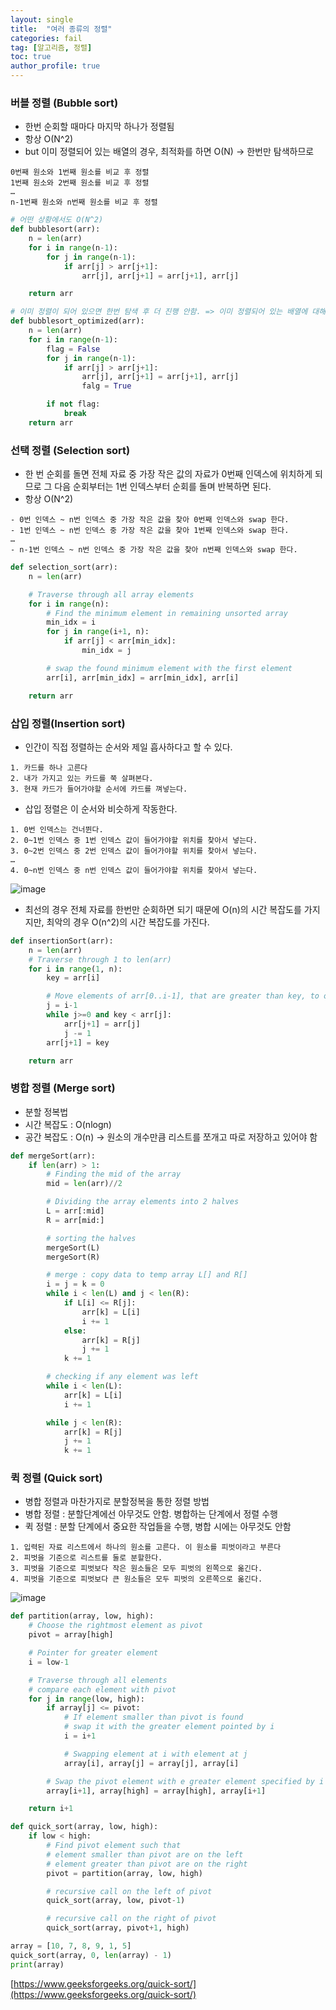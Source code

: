 ```yaml
---
layout: single
title:  "여러 종류의 정렬"
categories: fail
tag: [알고리즘, 정렬]
toc: true
author_profile: true
---
```

### 버블 정렬 (Bubble sort)

- 한번 순회할 때마다 마지막 하나가 정렬됨
- 항상 O(N^2)
- but 이미 정렬되어 있는 배열의 경우, 최적화를 하면 O(N) → 한번만 탐색하므로

```
0번째 원소와 1번째 원소를 비교 후 정렬
1번째 원소와 2번째 원소를 비교 후 정렬
…
n-1번째 원소와 n번째 원소를 비교 후 정렬
```

```python
# 어떤 상황에서도 O(N^2)
def bubblesort(arr):
    n = len(arr)
    for i in range(n-1):
        for j in range(n-1):
            if arr[j] > arr[j+1]:
                arr[j], arr[j+1] = arr[j+1], arr[j]

    return arr

# 이미 정렬이 되어 있으면 한번 탐색 후 더 진행 안함. => 이미 정렬되어 있는 배열에 대해서 O(N)
def bubblesort_optimized(arr):
    n = len(arr)
    for i in range(n-1):
        flag = False
        for j in range(n-1):
            if arr[j] > arr[j+1]:
                arr[j], arr[j+1] = arr[j+1], arr[j]
                falg = True

        if not flag:
            break
    return arr

```

### 선택 정렬 (Selection sort)

- 한 번 순회를 돌면 전체 자료 중 가장 작은 값의 자료가 0번째 인덱스에 위치하게 되므로 그 다음 순회부터는 1번 인덱스부터 순회를 돌며 반복하면 된다.
- 항상 O(N^2)

```
- 0번 인덱스 ~ n번 인덱스 중 가장 작은 값을 찾아 0번째 인덱스와 swap 한다. 
- 1번 인덱스 ~ n번 인덱스 중 가장 작은 값을 찾아 1번째 인덱스와 swap 한다. 
…
- n-1번 인덱스 ~ n번 인덱스 중 가장 작은 값을 찾아 n번째 인덱스와 swap 한다. 
```

```python
def selection_sort(arr):
    n = len(arr)

    # Traverse through all array elements
    for i in range(n):
        # Find the minimum element in remaining unsorted array
        min_idx = i
        for j in range(i+1, n):
            if arr[j] < arr[min_idx]:
                min_idx = j

        # swap the found minimum element with the first element
        arr[i], arr[min_idx] = arr[min_idx], arr[i]

    return arr
```

### 삽입 정렬(Insertion sort)

- 인간이 직접 정렬하는 순서와 제일 흡사하다고 할 수 있다.

```
1. 카드를 하나 고른다
2. 내가 가지고 있는 카드를 쭉 살펴본다.
3. 현재 카드가 들어가야할 순서에 카드를 껴넣는다. 
```

- 삽입 정렬은 이 순서와 비슷하게 작동한다.

```
1. 0번 인덱스는 건너뛴다. 
2. 0~1번 인덱스 중 1번 인덱스 값이 들어가야할 위치를 찾아서 넣는다. 
3. 0~2번 인덱스 중 2번 인덱스 값이 들어가야할 위치를 찾아서 넣는다. 
…
4. 0~n번 인덱스 중 n번 인덱스 값이 들어가야할 위치를 찾아서 넣는다. 
```

![image](https://user-images.githubusercontent.com/47748246/194461199-46b6e38b-10e9-4c61-add9-e788fca404ee.png)

- 최선의 경우 전체 자료를 한번만 순회하면 되기 때문에 O(n)의 시간 복잡도를 가지지만, 최악의 경우 O(n^2)의 시간 복잡도를 가진다.

```python
def insertionSort(arr):
    n = len(arr)
    # Traverse through 1 to len(arr)
    for i in range(1, n):
        key = arr[i]

        # Move elements of arr[0..i-1], that are greater than key, to one position ahead of their current position
        j = i-1
        while j>=0 and key < arr[j]:
            arr[j+1] = arr[j]
            j -= 1
        arr[j+1] = key

    return arr
```

### 병합 정렬 (Merge sort)

- 분할 정복법
- 시간 복잡도 : O(nlogn)
- 공간 복잡도 : O(n) → 원소의 개수만큼 리스트를 쪼개고 따로 저장하고 있어야 함

```python
def mergeSort(arr):
    if len(arr) > 1:
        # Finding the mid of the array
        mid = len(arr)//2

        # Dividing the array elements into 2 halves
        L = arr[:mid]
        R = arr[mid:]

        # sorting the halves
        mergeSort(L)
        mergeSort(R)

        # merge : copy data to temp array L[] and R[]
        i = j = k = 0
        while i < len(L) and j < len(R):
            if L[i] <= R[j]:
                arr[k] = L[i]
                i += 1
            else:
                arr[k] = R[j]
                j += 1
            k += 1

        # checking if any element was left
        while i < len(L):
            arr[k] = L[i]
            i += 1

        while j < len(R):
            arr[k] = R[j]
            j += 1
            k += 1
```

### 퀵 정렬 (Quick sort)

- 병합 정렬과 마찬가지로 분할정복을 통한 정렬 방법
- 병합 정렬 : 분할단계에선 아무것도 안함. 병합하는 단계에서 정렬 수행
- 퀵 정렬 : 분할 단계에서 중요한 작업들을 수행, 병합 시에는 아무것도 안함

```
1. 입력된 자료 리스트에서 하나의 원소를 고른다. 이 원소를 피벗이라고 부른다
2. 피벗을 기준으로 리스트를 둘로 분할한다.
3. 피벗을 기준으로 피벗보다 작은 원소들은 모두 피벗의 왼쪽으로 옮긴다.
4. 피벗을 기준으로 피벗보다 큰 원소들은 모두 피벗의 오른쪽으로 옮긴다.
```

![image](https://user-images.githubusercontent.com/47748246/194461220-4c1a4b37-4a93-48cc-b535-86851ecc741f.png)

```python
def partition(array, low, high):
    # Choose the rightmost element as pivot
    pivot = array[high]

    # Pointer for greater element
    i = low-1

    # Traverse through all elements
    # compare each element with pivot
    for j in range(low, high):
        if array[j] <= pivot:
            # If element smaller than pivot is found
            # swap it with the greater element pointed by i
            i = i+1

            # Swapping element at i with element at j
            array[i], array[j] = array[j], array[i]

        # Swap the pivot element with e greater element specified by i
        array[i+1], array[high] = array[high], array[i+1]

    return i+1

def quick_sort(array, low, high):
    if low < high:
        # Find pivot element such that
        # element smaller than pivot are on the left
        # element greater than pivot are on the right
        pivot = partition(array, low, high)

        # recursive call on the left of pivot
        quick_sort(array, low, pivot-1)

        # recursive call on the right of pivot
        quick_sort(array, pivot+1, high)

array = [10, 7, 8, 9, 1, 5]
quick_sort(array, 0, len(array) - 1)
print(array)
```

[https://www.geeksforgeeks.org/quick-sort/](https://www.geeksforgeeks.org/quick-sort/)
